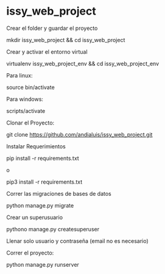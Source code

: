 # issy_web_project
Crear el folder y guardar el proyecto

mkdir issy_web_project && cd issy_web_project

Crear y activar el entorno virtual

virtualenv issy_web_project_env && cd issy_web_project_env

Para linux:

source bin/activate

Para windows:

scripts/activate

Clonar el Proyecto:

git clone https://github.com/andialuis/issy_web_project.git

Instalar Requerimientos

pip install -r requirements.txt

o

pip3 install -r requirements.txt


Correr las migraciones de bases de datos

python manage.py migrate

Crear un superusuario

pythono manage.py createsuperuser

Llenar solo usuario y contraseña (email no es necesario)

Correr el proyecto:

python manage.py runserver
